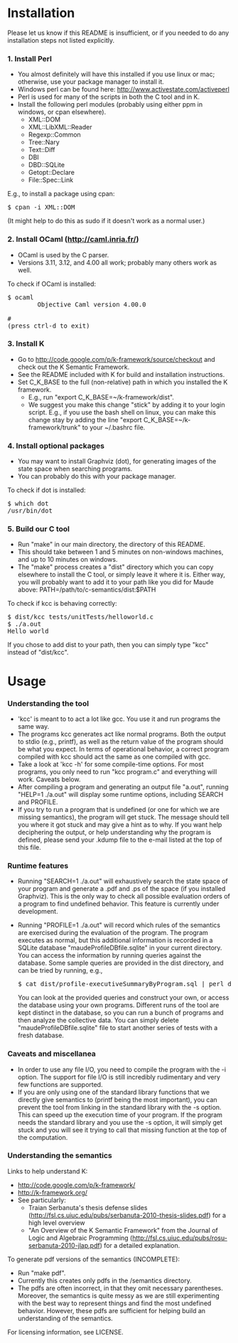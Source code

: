 # Installation

Please let us know if this README is insufficient, or if you needed to do any
installation steps not listed explicitly.

### 1. Install Perl
- You almost definitely will have this installed if you use linux or mac;
  otherwise, use your package manager to install it.
- Windows perl can be found here: http://www.activestate.com/activeperl
- Perl is used for many of the scripts in both the C tool and in K.
- Install the following perl modules (probably using either ppm in windows, or
  cpan elsewhere).
    - XML::DOM
    - XML::LibXML::Reader
    - Regexp::Common
    - Tree::Nary
    - Text::Diff
    - DBI
    - DBD::SQLite
    - Getopt::Declare
    - File::Spec::Link

E.g., to install a package using cpan:
<pre>
$ cpan -i XML::DOM
</pre>

(It might help to do this as sudo if it doesn't work as a normal user.)

### 2. Install OCaml (http://caml.inria.fr/)
- OCaml is used by the C parser.
- Versions 3.11, 3.12, and 4.00 all work; probably many others work as well.

To check if OCaml is installed:
<pre>
$ ocaml
        Objective Caml version 4.00.0

# 
(press ctrl-d to exit)
</pre>

### 3. Install K
- Go to http://code.google.com/p/k-framework/source/checkout and check out the
  K Semantic Framework.
- See the README included with K for build and installation instructions.
- Set C_K_BASE to the full (non-relative) path in which you installed the K
  framework.
    - E.g., run "export C_K_BASE=~/k-framework/dist".
    - We suggest you make this change "stick" by adding it to your login
      script.  E.g., if you use the bash shell on linux, you can make this
      change stay by adding the line "export C_K_BASE=~/k-framework/trunk" to
      your ~/.bashrc file.

### 4. Install optional packages
- You may want to install Graphviz (dot), for generating images of the state
  space when searching programs.
- You can probably do this with your package manager.
      
To check if dot is installed:
<pre>
$ which dot
/usr/bin/dot
</pre>

### 5. Build our C tool
- Run "make" in our main directory, the directory of this README.
- This should take between 1 and 5 minutes on non-windows machines, and up to
  10 minutes on windows.
- The "make" process creates a "dist" directory which you can copy elsewhere to
  install the C tool, or simply leave it where it is. Either way, you will
  probably want to add it to your path like you did for Maude above:
  PATH=/path/to/c-semantics/dist:$PATH
      
To check if kcc is behaving correctly:
<pre>
$ dist/kcc tests/unitTests/helloworld.c
$ ./a.out 
Hello world
</pre>

If you chose to add dist to your path, then you can simply type "kcc" instead
of "dist/kcc".

# Usage
      
### Understanding the tool
- 'kcc' is meant to to act a lot like gcc.  You use it and run programs the
  same way.
- The programs kcc generates act like normal programs.  Both the output to
  stdio (e.g., printf), as well as the return value of the program should be
  what you expect.  In terms of operational behavior, a correct program
  compiled with kcc should act the same as one compiled with gcc.
- Take a look at 'kcc -h' for some compile-time options.  For most programs,
  you only need to run "kcc program.c" and everything will work.  Caveats
  below.
- After compiling a program and generating an output file "a.out", running
  "HELP=1 ./a.out" will display some runtime options, including SEARCH and
  PROFILE.
- If you try to run a program that is undefined (or one for which we are
  missing semantics), the program will get stuck.  The message should tell you
  where it got stuck and may give a hint as to why.  If you want help
  deciphering the output, or help understanding why the program is defined,
  please send your .kdump file to the e-mail listed at the top of this file.
      
### Runtime features
- Running "SEARCH=1 ./a.out" will exhaustively search the state space of your
  program and generate a .pdf and .ps of the space (if you installed Graphviz).
  This is the only way to check all possible evaluation orders of a program to
  find undefined behavior. This feature is currently under development.

- Running "PROFILE=1 ./a.out" will record which rules of the semantics are
  exercised during the evaluation of the program.  The program executes as
  normal, but this additional information is recorded in a SQLite database
  "maudeProfileDBfile.sqlite" in your current directory. You can access the
  information by running queries against the database. Some sample queries are
  provided in the dist directory, and can be tried by running, e.g., 
  <pre>
  $ cat dist/profile-executiveSummaryByProgram.sql | perl dist/accessProfiling.pl
  </pre>
  You can look at the provided queries and construct your own, or access the
  database using your own programs.  Different runs of the tool are kept
  distinct in the database, so you can run a bunch of programs and then analyze
  the collective data.  You can simply delete "maudeProfileDBfile.sqlite" file
  to start another series of tests with a fresh database.

### Caveats and miscellanea
- In order to use any file I/O, you need to compile the program with the -i
  option.  The support for file I/O is still incredibly rudimentary and very
  few functions are supported.
- If you are only using one of the standard library functions that we directly
  give semantics to (printf being the most important), you can prevent the tool
  from linking in the standard library with the -s option. This can speed up
  the execution time of your program. If the program needs the standard
  library and you use the -s option, it will simply get stuck and you will see
  it trying to call that missing function at the top of the computation.

### Understanding the semantics

Links to help understand K:
- http://code.google.com/p/k-framework/
- http://k-framework.org/ 
- See particularly:
    - Traian Serbanuta's thesis defense slides
      (http://fsl.cs.uiuc.edu/pubs/serbanuta-2010-thesis-slides.pdf) for a high
      level overview 
    - "An Overview of the K Semantic Framework" from the Journal of Logic and
      Algebraic Programming
      (http://fsl.cs.uiuc.edu/pubs/rosu-serbanuta-2010-jlap.pdf) for a detailed
      explanation.
            
To generate pdf versions of the semantics (INCOMPLETE):
- Run "make pdf".
- Currently this creates only pdfs in the /semantics directory.
- The pdfs are often incorrect, in that they omit necessary parentheses.
  Moreover, the semantics is quite messy as we are still experimenting with the
  best way to represent things and find the most undefined behavior. However,
  these pdfs are sufficient for helping build an understanding of the
  semantics.
      
For licensing information, see LICENSE.
